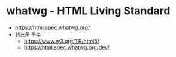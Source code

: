 # whatwg - HTML Living Standard

- https://html.spec.whatwg.org/
- 웹표준 준수 
    - https://www.w3.org/TR/html5/
    - https://html.spec.whatwg.org/dev/
 
